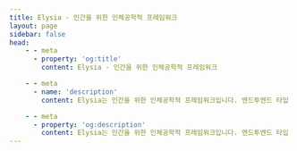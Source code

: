```yaml
---
title: Elysia - 인간을 위한 인체공학적 프레임워크
layout: page
sidebar: false
head:
    - - meta
      - property: 'og:title'
        content: Elysia - 인간을 위한 인체공학적 프레임워크

    - - meta
      - name: 'description'
        content: Elysia는 인간을 위한 인체공학적 프레임워크입니다. 엔드투엔드 타입 안정성과 뛰어난 개발자 경험을 제공합니다. Elysia는 친숙하고 빠르며, tRPC, Swagger, WebSocket 간의 세심한 통합과 함께 TypeScript를 최고 수준으로 지원합니다. Elysia는 여러분을 지원합니다. 오늘 차세대 TypeScript 웹 서버를 구축하세요.

    - - meta
      - property: 'og:description'
        content: Elysia는 인간을 위한 인체공학적 프레임워크입니다. 엔드투엔드 타입 안정성과 뛰어난 개발자 경험을 제공합니다. Elysia는 친숙하고 빠르며, tRPC, Swagger, WebSocket 간의 세심한 통합과 함께 TypeScript를 최고 수준으로 지원합니다. Elysia는 여러분을 지원합니다. 오늘 차세대 TypeScript 웹 서버를 구축하세요.
---
```


<script setup>
    import Fern from './components/fern/fern.vue'
</script>

<Fern>

<template v-slot:type-1>

```typescript twoslash
// @noErrors
import { Elysia } from 'elysia'

new Elysia()
	.get('/id/:id', ({ params, set }) => {
	                   // ^?




		set.headers.a
		//           ^|


		return 'Su'
	})

	.get('/optional/:name?', ({ params: { name } }) => {
	                                   // ^?
        return name ?? 'Pardofelis'
	})
	.listen(3000)
```

</template>

<template v-slot:type-2>

```typescript twoslash
import { Elysia, t } from 'elysia'
import { z } from 'zod'

new Elysia()
	.patch('/profile', ({ body, query }) => body.profile, {
	                    // ^?




		body: t.Object({
			id: t.Number(),
			profile: t.File({ type: 'image' })
		}),
		query: z.object({
			name: z.literal('Lilith')
		}),
	})
	.listen(3000)
```

</template>

<template v-slot:type-3>

```typescript twoslash
// @errors: 2345
import { Elysia, t } from 'elysia'
import { z } from 'zod'

new Elysia()
	.get('/profile', ({ status }) => {
		if(Math.random() > .5)
			return status(418, 'Mika')

		return 'ok'
	}, {
		response: {
			200: t.Literal('ok'),
			418: z.literal('Nagisa')
		}
	})
	.listen(3000)
```

</template>

<template v-slot:type-4>

```typescript twoslash
// @noErrors
import { Elysia, t } from 'elysia'

const role = new Elysia({ name: 'macro' })
	.macro({
		role: (type: 'user' | 'staff' | 'admin') => ({
			beforeHandle({ headers, status }) {
				if(headers.authorization !== type)
					return status(401)
			}
		})
	})

new Elysia()
	.use(role)
	.get('/admin/check', () => 'Hello admin!', {
        r
      // ^|
	})
	.listen(3000)
```

</template>

<template v-slot:easy>

```typescript
import { Elysia, file } from 'elysia'

new Elysia()
	.get('/', 'Hello World')
	.get('/image', file('mika.webp'))
	.get('/stream', function* () {
		yield 'Hello'
		yield 'World'
	})
	.ws('/realtime', {
		message(ws, message) {
			ws.send('got:' + message)
		}
	})
	.listen(3000)
```

</template>

<template v-slot:validator>

::: code-group

```ts twoslash [TypeBox]
import { Elysia, t } from 'elysia'


new Elysia()
	// Try hover body  ↓
	.post('/user', ({ body }) => body, {
		body: t.Object({
			name: t.Literal('SaltyAom'),
			age: t.Number(),
			friends: t.Array(t.String())
		})
	})
```

```ts twoslash [Zod]
import { Elysia } from 'elysia'
import { z } from 'zod'

new Elysia()
	// Try hover body  ↓
	.post('/user', ({ body }) => body, {
		body: z.object({
			name: z.literal('SaltyAom'),
			age: z.number(),
			friends: z.array(z.string())
		})
	})
```

```ts twoslash [Valibot]
import { Elysia } from 'elysia'
import * as v from 'valibot'

new Elysia()
	// Try hover body  ↓
	.post('/user', ({ body }) => body, {
		body: v.object({
			name: v.literal('SaltyAom'),
			age: v.number(),
			friends: v.array(v.string())
		})
	})
```

```ts twoslash [ArkType]
import { Elysia } from 'elysia'
import { type } from 'arktype'

new Elysia()
	// Try hover body  ↓
	.post('/user', ({ body }) => body, {
		body: type({
			name: '"Elysia"',
			age: 'number',
			friends: 'string[]'
		})
	})
```

```ts twoslash [Effect]
import { Elysia } from 'elysia'
import { Schema } from 'effect'

new Elysia()
	// Try hover body  ↓
	.post('/user', ({ body }) => body, {
		body: Schema.standardSchemaV1(
			Schema.Struct({
				name: Schema.Literal('Elysia'),
				age: Schema.Number,
				friends: Schema.Array(Schema.String)
			})
		)
	})
```

:::

</template>

<template v-slot:doc>

::: code-group

```typescript [OpenAPI]
import { Elysia } from 'elysia'
import { openapi } from '@elysiajs/openapi'

new Elysia()
	.use(openapi())
	.listen(3000)
```

```typescript [With Type Gen]
import { Elysia } from 'elysia'
import { openapi, fromTypes } from '@elysiajs/openapi'

export const app = new Elysia()
	.use(
		openapi({
			references: fromTypes()
		})
	)
```

:::

</template>

<template v-slot:e2e-type-safety>

```typescript twoslash
// @noErrors
// @filename: server.ts
import { Elysia, t } from 'elysia'

const app = new Elysia()
    .patch(
        '/profile',
        ({ body, status }) => {
            if(body.age < 18)
                return status(400, "Oh no")

            return body
        },
        {
            body: t.Object({
                age: t.Number()
            })
        }
    )
    .listen(80)

export type App = typeof app

// @filename: client.ts
// ---cut---
import { treaty } from '@elysiajs/eden'
import type { App } from './server'

const api = treaty<App>('api.elysiajs.com')

const { data } = await api.profile.patch({
      // ^?
    age: 21
})
```

</template>

<template v-slot:test-code>

```typescript twoslash
// @errors: 2345 2304
// @filename: index.ts
import { Elysia, t } from 'elysia'

export const app = new Elysia()
    .put(
        '/user',
        ({ body, status }) => {
        	if(body.username === 'mika')
				return status(400, {
					success: false,
					message: 'Username already taken'
				} as const)

            return {
            	success: true,
             	message: 'User created'
            } as const
        },
        {
            body: t.Object({
            	username: t.String(),
             	password: t.String()
            })
        }
    )

// @filename: client.ts
// ---cut---
import { treaty } from '@elysiajs/eden'
import { app } from './index'
import { test, expect } from 'bun:test'

const server = treaty(app)

test('should handle duplicated user', async () => {
	const { error } = await server.user.put({
	    username: 'mika',
	})

	expect(error?.value).toEqual({
		success: false,
		message: 'Username already taken'
	})
})
```

</template>

<template v-slot:test-script>

```bash
$ bun test
```

</template>

</Fern>
